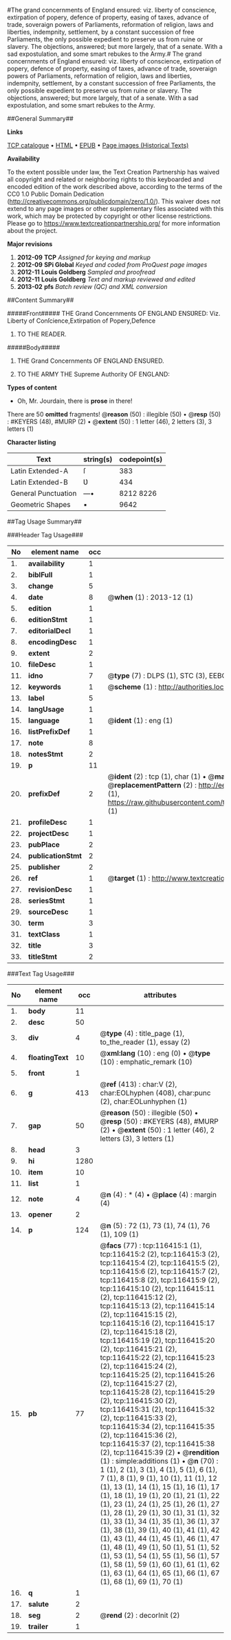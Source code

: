 #The grand concernments of England ensured: viz. liberty of conscience, extirpation of popery, defence of property, easing of taxes, advance of trade, soveraign powers of Parliaments, reformation of religion, laws and liberties, indempnity, settlement, by a constant succession of free Parliaments, the only possible expedient to preserve us from ruine or slavery. The objections, answered; but more largely, that of a senate. With a sad expostulation, and some smart rebukes to the Army.#
The grand concernments of England ensured: viz. liberty of conscience, extirpation of popery, defence of property, easing of taxes, advance of trade, soveraign powers of Parliaments, reformation of religion, laws and liberties, indempnity, settlement, by a constant succession of free Parliaments, the only possible expedient to preserve us from ruine or slavery. The objections, answered; but more largely, that of a senate. With a sad expostulation, and some smart rebukes to the Army.

##General Summary##

**Links**

[TCP catalogue](http://www.ota.ox.ac.uk/tcp/)  • 
[HTML](http://tei.it.ox.ac.uk/tcp/Texts-HTML/free/A85/A85519.html)  • 
[EPUB](http://tei.it.ox.ac.uk/tcp/Texts-EPUB/free/A85/A85519.epub) • 
[Page images (Historical Texts)](https://historicaltexts.jisc.ac.uk/eebo-99864193e)

**Availability**

To the extent possible under law, the Text Creation Partnership has waived all copyright and related or neighboring rights to this keyboarded and encoded edition of the work described above, according to the terms of the CC0 1.0 Public Domain Dedication (http://creativecommons.org/publicdomain/zero/1.0/). This waiver does not extend to any page images or other supplementary files associated with this work, which may be protected by copyright or other license restrictions. Please go to https://www.textcreationpartnership.org/ for more information about the project.

**Major revisions**

1. __2012-09__ __TCP__ *Assigned for keying and markup*
1. __2012-09__ __SPi Global__ *Keyed and coded from ProQuest page images*
1. __2012-11__ __Louis Goldberg__ *Sampled and proofread*
1. __2012-11__ __Louis Goldberg__ *Text and markup reviewed and edited*
1. __2013-02__ __pfs__ *Batch review (QC) and XML conversion*

##Content Summary##

#####Front#####
THE Grand Concernments OF ENGLAND ENSƲRED: Viz.
Liberty of Conſcience,Extirpation of Popery,Defence 
1. TO THE READER.

#####Body#####

1. THE Grand Concernments OF ENGLAND ENSURED.

1. TO THE ARMY THE Supreme Authority OF ENGLAND:

**Types of content**

  * Oh, Mr. Jourdain, there is **prose** in there!

There are 50 **omitted** fragments! 
 @__reason__ (50) : illegible (50)  •  @__resp__ (50) : #KEYERS (48), #MURP (2)  •  @__extent__ (50) : 1 letter (46), 2 letters (3), 3 letters (1)

**Character listing**


|Text|string(s)|codepoint(s)|
|---|---|---|
|Latin Extended-A|ſ|383|
|Latin Extended-B|Ʋ|434|
|General Punctuation|—•|8212 8226|
|Geometric Shapes|▪|9642|

##Tag Usage Summary##

###Header Tag Usage###

|No|element name|occ|attributes|
|---|---|---|---|
|1.|__availability__|1||
|2.|__biblFull__|1||
|3.|__change__|5||
|4.|__date__|8| @__when__ (1) : 2013-12 (1)|
|5.|__edition__|1||
|6.|__editionStmt__|1||
|7.|__editorialDecl__|1||
|8.|__encodingDesc__|1||
|9.|__extent__|2||
|10.|__fileDesc__|1||
|11.|__idno__|7| @__type__ (7) : DLPS (1), STC (3), EEBO-CITATION (1), PROQUEST (1), VID (1)|
|12.|__keywords__|1| @__scheme__ (1) : http://authorities.loc.gov/ (1)|
|13.|__label__|5||
|14.|__langUsage__|1||
|15.|__language__|1| @__ident__ (1) : eng (1)|
|16.|__listPrefixDef__|1||
|17.|__note__|8||
|18.|__notesStmt__|2||
|19.|__p__|11||
|20.|__prefixDef__|2| @__ident__ (2) : tcp (1), char (1)  •  @__matchPattern__ (2) : ([0-9\-]+):([0-9IVX]+) (1), (.+) (1)  •  @__replacementPattern__ (2) : http://eebo.chadwyck.com/downloadtiff?vid=$1&page=$2 (1), https://raw.githubusercontent.com/textcreationpartnership/Texts/master/tcpchars.xml#$1 (1)|
|21.|__profileDesc__|1||
|22.|__projectDesc__|1||
|23.|__pubPlace__|2||
|24.|__publicationStmt__|2||
|25.|__publisher__|2||
|26.|__ref__|1| @__target__ (1) : http://www.textcreationpartnership.org/docs/. (1)|
|27.|__revisionDesc__|1||
|28.|__seriesStmt__|1||
|29.|__sourceDesc__|1||
|30.|__term__|3||
|31.|__textClass__|1||
|32.|__title__|3||
|33.|__titleStmt__|2||


###Text Tag Usage###

|No|element name|occ|attributes|
|---|---|---|---|
|1.|__body__|11||
|2.|__desc__|50||
|3.|__div__|4| @__type__ (4) : title_page (1), to_the_reader (1), essay (2)|
|4.|__floatingText__|10| @__xml:lang__ (10) : eng (0)  •  @__type__ (10) : emphatic_remark (10)|
|5.|__front__|1||
|6.|__g__|413| @__ref__ (413) : char:V (2), char:EOLhyphen (408), char:punc (2), char:EOLunhyphen (1)|
|7.|__gap__|50| @__reason__ (50) : illegible (50)  •  @__resp__ (50) : #KEYERS (48), #MURP (2)  •  @__extent__ (50) : 1 letter (46), 2 letters (3), 3 letters (1)|
|8.|__head__|3||
|9.|__hi__|1280||
|10.|__item__|10||
|11.|__list__|1||
|12.|__note__|4| @__n__ (4) : * (4)  •  @__place__ (4) : margin (4)|
|13.|__opener__|2||
|14.|__p__|124| @__n__ (5) : 72 (1), 73 (1), 74 (1), 76 (1), 109 (1)|
|15.|__pb__|77| @__facs__ (77) : tcp:116415:1 (1), tcp:116415:2 (2), tcp:116415:3 (2), tcp:116415:4 (2), tcp:116415:5 (2), tcp:116415:6 (2), tcp:116415:7 (2), tcp:116415:8 (2), tcp:116415:9 (2), tcp:116415:10 (2), tcp:116415:11 (2), tcp:116415:12 (2), tcp:116415:13 (2), tcp:116415:14 (2), tcp:116415:15 (2), tcp:116415:16 (2), tcp:116415:17 (2), tcp:116415:18 (2), tcp:116415:19 (2), tcp:116415:20 (2), tcp:116415:21 (2), tcp:116415:22 (2), tcp:116415:23 (2), tcp:116415:24 (2), tcp:116415:25 (2), tcp:116415:26 (2), tcp:116415:27 (2), tcp:116415:28 (2), tcp:116415:29 (2), tcp:116415:30 (2), tcp:116415:31 (2), tcp:116415:32 (2), tcp:116415:33 (2), tcp:116415:34 (2), tcp:116415:35 (2), tcp:116415:36 (2), tcp:116415:37 (2), tcp:116415:38 (2), tcp:116415:39 (2)  •  @__rendition__ (1) : simple:additions (1)  •  @__n__ (70) : 1 (1), 2 (1), 3 (1), 4 (1), 5 (1), 6 (1), 7 (1), 8 (1), 9 (1), 10 (1), 11 (1), 12 (1), 13 (1), 14 (1), 15 (1), 16 (1), 17 (1), 18 (1), 19 (1), 20 (1), 21 (1), 22 (1), 23 (1), 24 (1), 25 (1), 26 (1), 27 (1), 28 (1), 29 (1), 30 (1), 31 (1), 32 (1), 33 (1), 34 (1), 35 (1), 36 (1), 37 (1), 38 (1), 39 (1), 40 (1), 41 (1), 42 (1), 43 (1), 44 (1), 45 (1), 46 (1), 47 (1), 48 (1), 49 (1), 50 (1), 51 (1), 52 (1), 53 (1), 54 (1), 55 (1), 56 (1), 57 (1), 58 (1), 59 (1), 60 (1), 61 (1), 62 (1), 63 (1), 64 (1), 65 (1), 66 (1), 67 (1), 68 (1), 69 (1), 70 (1)|
|16.|__q__|1||
|17.|__salute__|2||
|18.|__seg__|2| @__rend__ (2) : decorInit (2)|
|19.|__trailer__|1||
